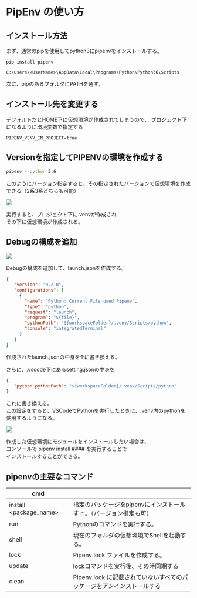 # PipEnv の使い方

<!-- SUMMARY:PipEnv の使い方 -->

## インストール方法

まず、通常のpipを使用してpython3にpipenvをインストールする。  
```
pip install pipenv
```
```
C:\Users\<UserName>\AppData\Local\Programs\Python\Python36\Scripts
```
次に、pipのあるフォルダにPATHを通す。  
  
  
## インストール先を変更する

デフォルトだとHOME下に仮想環境が作成されてしまうので、
プロジェクト下になるように環境変数で指定する

```batch
PIPENV_VENV_IN_PROJECT=true
```

## Versionを指定してPIPENVの環境を作成する

```bat
pipenv --python 3.6
```

このようにバージョン指定すると、その指定されたバージョンで仮想環境を作成できる（2系3系どちらも可能） 

![](https://gyazo.com/ad0977ba38ddb16cd3aa8cc9556d177c.png)

実行すると、プロジェクト下に.venvが作成され  
その下に仮想環境が作成される。  
  
## Debugの構成を追加

![](https://gyazo.com/58d9a1d4ded9b6048fd526213ee48923.png)

Debugの構成を追加して、launch.jsonを作成する。

```json
{
   "version": "0.2.0",
   "configurations": [
     {
       "name": "Python: Current File used Pipenv",
       "type": "python",
       "request": "launch",
       "program": "${file}",
       "pythonPath": "${workspaceFolder}/.venv/Scripts/python",
       "console": "integratedTerminal"
     }
   ]
}
```

作成されたlaunch.jsonの中身を↑に書き換える。  
  
さらに、.vscode下にあるsetting.jsonの中身を

```json
{
   "python.pythonPath": "${workspaceFolder}/.venv/Scripts/python"
}
```

これに書き換える。  
この設定をすると、VSCodeでPythonを実行したときに、.venv内のpythonを  
使用するようになる。  
  
![](https://gyazo.com/47cd29cfc0bc4b6eab229f466179b845.png)

作成した仮想環境にモジュールをインストールしたい場合は、  
コンソールで pipenv install #### を実行することで  
インストールすることができる。  
  

## pipenvの主要なコマンド

| cmd                    |                                                                        |
| ---------------------- | ---------------------------------------------------------------------- |
| install <package_name> | 指定のパッケージをpipenvにインストールすｒ。（バージョン指定も可）     |
| run <cmd>              | Pythonのコマンドを実行する。                                           |
| shell                  | 現在のフォルダの仮想環境でShellを起動する。                            |
| lock                   | Pipenv.lock ファイルを作成する。                                       |
| update                 | lockコマンドを実行後、その時同期する                                   |
| clean                  | Pipenv.lock に記載されていないすべてのパッケージをアンインストールする |